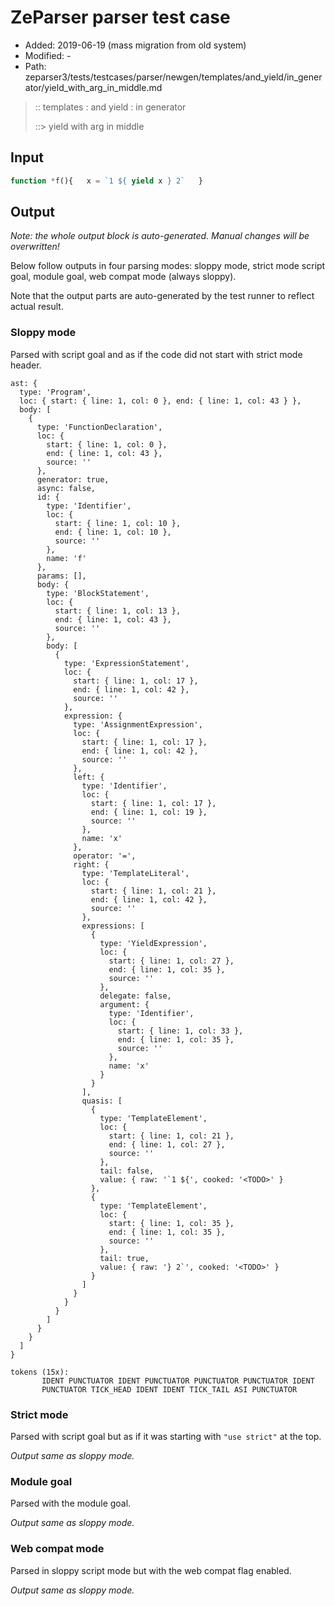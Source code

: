 # ZeParser parser test case

- Added: 2019-06-19 (mass migration from old system)
- Modified: -
- Path: zeparser3/tests/testcases/parser/newgen/templates/and_yield/in_generator/yield_with_arg_in_middle.md

> :: templates : and yield : in generator
>
> ::> yield with arg in middle

## Input

`````js
function *f(){   x = `1 ${ yield x } 2`   }
`````

## Output

_Note: the whole output block is auto-generated. Manual changes will be overwritten!_

Below follow outputs in four parsing modes: sloppy mode, strict mode script goal, module goal, web compat mode (always sloppy).

Note that the output parts are auto-generated by the test runner to reflect actual result.

### Sloppy mode

Parsed with script goal and as if the code did not start with strict mode header.

`````
ast: {
  type: 'Program',
  loc: { start: { line: 1, col: 0 }, end: { line: 1, col: 43 } },
  body: [
    {
      type: 'FunctionDeclaration',
      loc: {
        start: { line: 1, col: 0 },
        end: { line: 1, col: 43 },
        source: ''
      },
      generator: true,
      async: false,
      id: {
        type: 'Identifier',
        loc: {
          start: { line: 1, col: 10 },
          end: { line: 1, col: 10 },
          source: ''
        },
        name: 'f'
      },
      params: [],
      body: {
        type: 'BlockStatement',
        loc: {
          start: { line: 1, col: 13 },
          end: { line: 1, col: 43 },
          source: ''
        },
        body: [
          {
            type: 'ExpressionStatement',
            loc: {
              start: { line: 1, col: 17 },
              end: { line: 1, col: 42 },
              source: ''
            },
            expression: {
              type: 'AssignmentExpression',
              loc: {
                start: { line: 1, col: 17 },
                end: { line: 1, col: 42 },
                source: ''
              },
              left: {
                type: 'Identifier',
                loc: {
                  start: { line: 1, col: 17 },
                  end: { line: 1, col: 19 },
                  source: ''
                },
                name: 'x'
              },
              operator: '=',
              right: {
                type: 'TemplateLiteral',
                loc: {
                  start: { line: 1, col: 21 },
                  end: { line: 1, col: 42 },
                  source: ''
                },
                expressions: [
                  {
                    type: 'YieldExpression',
                    loc: {
                      start: { line: 1, col: 27 },
                      end: { line: 1, col: 35 },
                      source: ''
                    },
                    delegate: false,
                    argument: {
                      type: 'Identifier',
                      loc: {
                        start: { line: 1, col: 33 },
                        end: { line: 1, col: 35 },
                        source: ''
                      },
                      name: 'x'
                    }
                  }
                ],
                quasis: [
                  {
                    type: 'TemplateElement',
                    loc: {
                      start: { line: 1, col: 21 },
                      end: { line: 1, col: 27 },
                      source: ''
                    },
                    tail: false,
                    value: { raw: '`1 ${', cooked: '<TODO>' }
                  },
                  {
                    type: 'TemplateElement',
                    loc: {
                      start: { line: 1, col: 35 },
                      end: { line: 1, col: 35 },
                      source: ''
                    },
                    tail: true,
                    value: { raw: '} 2`', cooked: '<TODO>' }
                  }
                ]
              }
            }
          }
        ]
      }
    }
  ]
}

tokens (15x):
       IDENT PUNCTUATOR IDENT PUNCTUATOR PUNCTUATOR PUNCTUATOR IDENT
       PUNCTUATOR TICK_HEAD IDENT IDENT TICK_TAIL ASI PUNCTUATOR
`````

### Strict mode

Parsed with script goal but as if it was starting with `"use strict"` at the top.

_Output same as sloppy mode._

### Module goal

Parsed with the module goal.

_Output same as sloppy mode._

### Web compat mode

Parsed in sloppy script mode but with the web compat flag enabled.

_Output same as sloppy mode._
